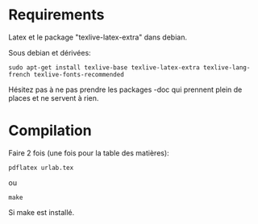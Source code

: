 # Requirements

Latex et le package "texlive-latex-extra" dans debian.

Sous debian et dérivées:

    sudo apt-get install texlive-base texlive-latex-extra texlive-lang-french texlive-fonts-recommended

Hésitez pas à ne pas prendre les packages -doc qui prennent plein de places et ne servent à rien.

# Compilation

Faire 2 fois (une fois pour la table des matières):

    pdflatex urlab.tex

ou

    make

Si make est installé.
